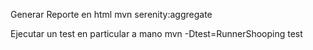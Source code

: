 


Generar Reporte en html
mvn serenity:aggregate

Ejecutar un test en particular a mano
mvn -Dtest=RunnerShooping test